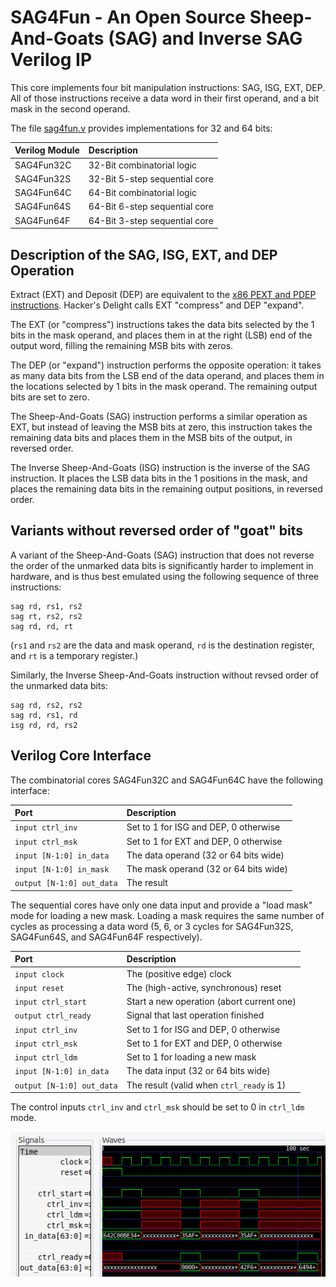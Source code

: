 # SAG4Fun - An Open Source Sheep-And-Goats (SAG) and Inverse SAG Verilog IP

This core implements four bit manipulation instructions: SAG, ISG, EXT, DEP.
All of those instructions receive a data word in their first operand, and a bit
mask in the second operand.

The file [sag4fun.v](sag4fun.v) provides implementations for 32 and 64 bits:

| Verilog Module | Description                                  |
|:-------------- |:-------------------------------------------- |
| SAG4Fun32C     | 32-Bit combinatorial logic                   |
| SAG4Fun32S     | 32-Bit 5-step sequential core                |
| SAG4Fun64C     | 64-Bit combinatorial logic                   |
| SAG4Fun64S     | 64-Bit 6-step sequential core                |
| SAG4Fun64F     | 64-Bit 3-step sequential core                |

## Description of the SAG, ISG, EXT, and DEP Operation

Extract (EXT) and Deposit (DEP) are equivalent to the [x86 PEXT and PDEP
instructions](https://en.wikipedia.org/wiki/X86_Bit_manipulation_instruction_set#Parallel_bit_deposit_and_extract).
Hacker's Delight calls EXT "compress" and DEP "expand".

The EXT (or "compress") instructions takes the data bits selected by the 1 bits
in the mask operand, and places them in at the right (LSB) end of the output
word, filling the remaining MSB bits with zeros.

The DEP (or "expand") instruction performs the opposite operation: it takes as
many data bits from the LSB end of the data operand, and places them in the
locations selected by 1 bits in the mask operand. The remaining output bits are
set to zero.

The Sheep-And-Goats (SAG) instruction performs a similar operation as EXT, but
instead of leaving the MSB bits at zero, this instruction takes the remaining
data bits and places them in the MSB bits of the output, in reversed order.

The Inverse Sheep-And-Goats (ISG) instruction is the inverse of the SAG
instruction. It places the LSB data bits in the 1 positions in the mask,
and places the remaining data bits in the remaining output positions, in
reversed order.

## Variants without reversed order of "goat" bits

A variant of the Sheep-And-Goats (SAG) instruction that does not reverse the
order of the unmarked data bits is significantly harder to implement in hardware,
and is thus best emulated using the following sequence of three instructions:

```
sag rd, rs1, rs2
sag rt, rs2, rs2
sag rd, rd, rt
```

(`rs1` and `rs2` are the data and mask operand, `rd` is the destination register, and
`rt` is a temporary register.)

Similarly, the Inverse Sheep-And-Goats instruction without revsed order of the
unmarked data bits:

```
sag rd, rs2, rs2
sag rd, rs1, rd
isg rd, rd, rs2
```

## Verilog Core Interface

The combinatorial cores SAG4Fun32C and SAG4Fun64C have the following interface:

| Port                      | Description                           |
|:------------------------- |:------------------------------------- |
| `input ctrl_inv`          | Set to 1 for ISG and DEP, 0 otherwise |
| `input ctrl_msk`          | Set to 1 for EXT and DEP, 0 otherwise |
| `input [N-1:0] in_data`   | The data operand (32 or 64 bits wide) |
| `input [N-1:0] in_mask`   | The mask operand (32 or 64 bits wide) |
| `output [N-1:0] out_data` | The result                            |

The sequential cores have only one data input and provide a "load mask" mode
for loading a new mask. Loading a mask requires the same number of cycles
as processing a data word (5, 6, or 3 cycles for SAG4Fun32S, SAG4Fun64S,
and SAG4Fun64F respectively).

| Port                      | Description                               |
|:------------------------- |:----------------------------------------- |
| `input clock`             | The (positive edge) clock                 |
| `input reset`             | The (high-active, synchronous) reset      |
| `input ctrl_start`        | Start a new operation (abort current one) |
| `output ctrl_ready`       | Signal that last operation finished       |
| `input ctrl_inv`          | Set to 1 for ISG and DEP, 0 otherwise     |
| `input ctrl_msk`          | Set to 1 for EXT and DEP, 0 otherwise     |
| `input ctrl_ldm`          | Set to 1 for loading a new mask           |
| `input [N-1:0] in_data`   | The data input (32 or 64 bits wide)       |
| `output [N-1:0] out_data` | The result (valid when `ctrl_ready` is 1) |

The control inputs `ctrl_inv` and `ctrl_msk` should be set to 0 in `ctrl_ldm`
mode.

![SAG4Fun Example Waveform](waveform.png)
